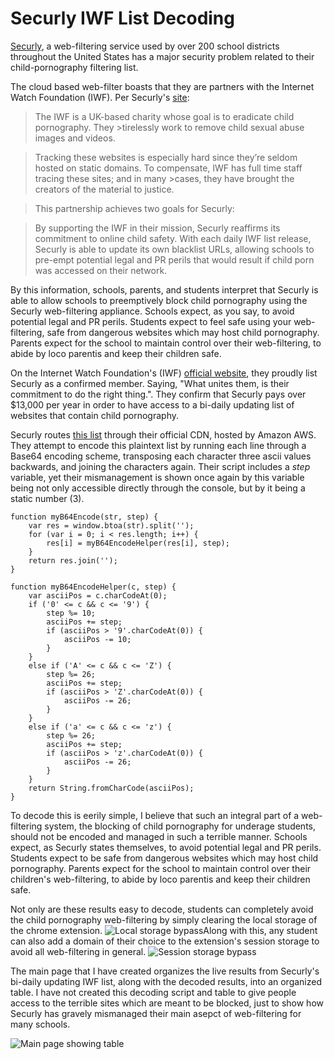 # Securly IWF List Decoding
[Securly](https://www.securly.com/), a web-filtering service used by over 200 school districts throughout the United States has a major security problem related to their child-pornography filtering list.

The cloud based web-filter boasts that they are partners with the Internet Watch Foundation (IWF). Per Securly's [site](https://blog.securly.com/2016/06/29/meet-our-new-partners-ikeepsafe-the-internet-watch-foundation/): 

> The IWF is a UK-based charity whose goal is to eradicate child pornography. They >tirelessly work to remove child sexual abuse images and videos.

>Tracking these websites is especially hard since they’re seldom hosted on static domains. To compensate, IWF has full time staff tracing these sites; and in many >cases, they have brought the creators of the material to justice.

>This partnership achieves two goals for Securly:

>By supporting the IWF in their mission, Securly reaffirms its commitment to online child safety.
>With each daily IWF list release, Securly is able to update its own blacklist URLs, allowing schools to pre-empt potential legal and PR perils that would result if child porn was accessed on their network.

By this information, schools, parents, and students interpret that Securly is able to allow schools to preemptively block child pornography using the Securly web-filtering appliance. Schools expect, as you say, to avoid potential legal and PR perils. Students expect to feel safe using your web-filtering, safe from dangerous websites which may host child pornography. Parents expect for the school to maintain control over their web-filtering, to abide by loco parentis and keep their children safe.

On the Internet Watch Foundation's (IWF) [official website](https://www.iwf.org.uk/become-a-member/join-us/our-members), they proudly list Securly as a confirmed member. Saying, "What unites them, is their commitment to do the right thing.". They confirm that Securly pays over $13,000 per year in order to have access to a bi-daily updating list of websites that contain child pornography.

Securly routes [this list](http://cdn1.securly.com/iwf-encode.txt) through their official CDN, hosted by Amazon AWS. They attempt to encode this plaintext list by running each line through a Base64 encoding scheme, transposing each character three ascii values backwards, and joining the characters again. Their script includes a *step* variable, yet their mismanagement is shown once again by this variable being not only accessible directly through the console, but by it being a static number (3).

~~~~
function myB64Encode(str, step) {
	var res = window.btoa(str).split('');
	for (var i = 0; i < res.length; i++) {
		res[i] = myB64EncodeHelper(res[i], step);
	}
	return res.join('');
}

function myB64EncodeHelper(c, step) {
	var asciiPos = c.charCodeAt(0);
	if ('0' <= c && c <= '9') {
		step %= 10;
		asciiPos += step;
		if (asciiPos > '9'.charCodeAt(0)) {
			asciiPos -= 10;
		}
	}
	else if ('A' <= c && c <= 'Z') {
		step %= 26;
		asciiPos += step;
		if (asciiPos > 'Z'.charCodeAt(0)) {
			asciiPos -= 26;
		}
	}
	else if ('a' <= c && c <= 'z') {
		step %= 26;
		asciiPos += step;
		if (asciiPos > 'z'.charCodeAt(0)) {
			asciiPos -= 26;
		}
	}
	return String.fromCharCode(asciiPos);
}
~~~~

To decode this is eerily simple,  I believe that such an integral part of a web-filtering system, the blocking of child pornography for underage students, should not be encoded and managed in such a terrible manner. Schools expect, as Securly states themselves, to avoid potential legal and PR perils. Students expect to be safe from dangerous websites which may host child pornography. Parents expect for the school to maintain control over their children's web-filtering, to abide by loco parentis and keep their children safe.

Not only are these results easy to decode, students can completely avoid the child pornography web-filtering by simply clearing the local storage of the chrome extension. 
![Local storage bypass](http://i.imgur.com/MiUiilo.png "Local storage bypass")Along with this, any student can also add a domain of their choice to the extension's session storage to avoid all web-filtering in general.
![Session storage bypass](http://i.imgur.com/GHJGDFi.png "Session storage bypass")


The main page that I have created organizes the live results from Securly's bi-daily updating IWF list, along with the decoded results, into an organized table. I have not created this decoding script and table to give people access to the terrible sites which are meant to be blocked, just to show how Securly has gravely mismanaged their main asepct of web-filtering for many schools.

![Main page showing table](http://i.imgur.com/FBuCXZC.png "Main page showng table")
